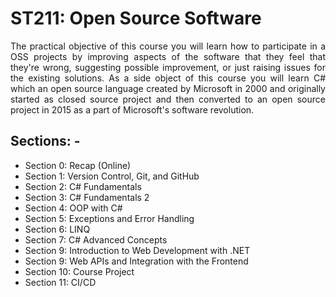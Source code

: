# ST211: Open Source Software

<p style="text-align: justify">
The practical objective of this course you will learn how to participate in a OSS projects
by improving aspects of the software that they feel that they're wrong, suggesting
possible improvement, or just raising issues for the existing solutions.
As a side object of this course you will learn C# which an open source language created by
Microsoft in 2000 and originally started as closed source project and then converted to
an open source project in 2015 as a part of Microsoft's software revolution.
</p>

## Sections: -

- Section 0: Recap (Online)
- Section 1: Version Control, Git, and GitHub
- Section 2: C# Fundamentals
- Section 3: C# Fundamentals 2
- Section 4: OOP with C#
- Section 5: Exceptions and Error Handling
- Section 6: LINQ
- Section 7: C# Advanced Concepts
- Section 9: Introduction to Web Development with .NET
- Section 9: Web APIs and Integration with the Frontend
- Section 10: Course Project
- Section 11: CI/CD